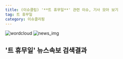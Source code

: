 ```yaml
---
title: (이슈클립) '**트 휴무일**' 관련 이슈, 기사 모아 보기
tag: 트 휴무일
category: 이슈클리핑
---
```

![wordcloud](https://s3.ap-northeast-2.amazonaws.com/lyrics101-wordcloud/2018-09-24-1537754238.png)
![news_img](https://user-images.githubusercontent.com/42597476/44507050-1206f400-a6e4-11e8-8d98-7ffbfebb353f.png)
## **'**트 휴무일**'** 뉴스속보 검색결과


